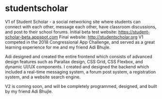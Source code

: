 # studentscholar
V1 of Student Scholar - a social networking site where students can connect with each other, message each other, have classroom discussions, and post to their school forums. Initial beta test website: https://student-scholar-beta.appspot.com
Final website: http://studentscholar.org
V1 competed in the 2018 Congressional App Challenge, and served as a great learning experience for me and my friend Adi Bhujle.

Adi designed and created the entire frontend which consists of advanced design features such as Parallax design, CSS Grid, CSS Flexbox, and dynamic UI/UX components. I created and designed the backend which included a real-time messaging system, a forum post system, a registration system, and a website search engine. 

V2 is coming soon, and will be completely programmed, designed, and built by my friend Adi Bhujle. 
